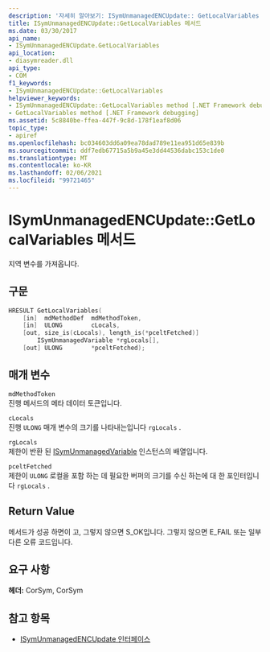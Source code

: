 ```yaml
---
description: '자세히 알아보기: ISymUnmanagedENCUpdate:: GetLocalVariables 메서드'
title: ISymUnmanagedENCUpdate::GetLocalVariables 메서드
ms.date: 03/30/2017
api_name:
- ISymUnmanagedENCUpdate.GetLocalVariables
api_location:
- diasymreader.dll
api_type:
- COM
f1_keywords:
- ISymUnmanagedENCUpdate::GetLocalVariables
helpviewer_keywords:
- ISymUnmanagedENCUpdate::GetLocalVariables method [.NET Framework debugging]
- GetLocalVariables method [.NET Framework debugging]
ms.assetid: 5c8840be-ffea-447f-9c8d-178f1eaf8d06
topic_type:
- apiref
ms.openlocfilehash: bc034603dd6a09ea78dad789e11ea951d65e839b
ms.sourcegitcommit: ddf7edb67715a5b9a45e3dd44536dabc153c1de0
ms.translationtype: MT
ms.contentlocale: ko-KR
ms.lasthandoff: 02/06/2021
ms.locfileid: "99721465"
---
```

# <a name="isymunmanagedencupdategetlocalvariables-method"></a>ISymUnmanagedENCUpdate::GetLocalVariables 메서드

지역 변수를 가져옵니다.  
  
## <a name="syntax"></a>구문  
  
```cpp  
HRESULT GetLocalVariables(  
    [in]  mdMethodDef  mdMethodToken,  
    [in]  ULONG        cLocals,  
    [out, size_is(cLocals), length_is(*pceltFetched)]  
        ISymUnmanagedVariable *rgLocals[],  
    [out] ULONG        *pceltFetched);  
```  
  
## <a name="parameters"></a>매개 변수  

 `mdMethodToken`  
 진행 메서드의 메타 데이터 토큰입니다.  
  
 `cLocals`  
 진행 `ULONG` 매개 변수의 크기를 나타내는입니다 `rgLocals` .  
  
 `rgLocals`  
 제한이 반환 된 [ISymUnmanagedVariable](isymunmanagedvariable-interface.md) 인스턴스의 배열입니다.  
  
 `pceltFetched`  
 제한이 `ULONG` 로컬을 포함 하는 데 필요한 버퍼의 크기를 수신 하는에 대 한 포인터입니다 `rgLocals` .  
  
## <a name="return-value"></a>Return Value  

 메서드가 성공 하면이 고, 그렇지 않으면 S_OK입니다. 그렇지 않으면 E_FAIL 또는 일부 다른 오류 코드입니다.  
  
## <a name="requirements"></a>요구 사항  

 **헤더:** CorSym, CorSym  
  
## <a name="see-also"></a>참고 항목

- [ISymUnmanagedENCUpdate 인터페이스](isymunmanagedencupdate-interface.md)
